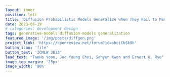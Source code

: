 ```yaml
---
layout: inner
position: left
title: 'Diffusion Probabilistic Models Generalize when They Fail to Memorize'
date: 2023-06-19
# categories: development design
tags: generative-models diffusion-models generalization
featured_image: '/img/posts/diffgen.png'
project_link: 'https://openreview.net/forum?id=shciCbSk9h'
button_icon: 'file'
button_text: 'ICMLW 2023'
lead_text: "TaeHo Yoon, Joo Young Choi, Sehyun Kwon and Ernest K. Ryu"
image_top_margin: '25px'
image_width: '90%'
---
```

